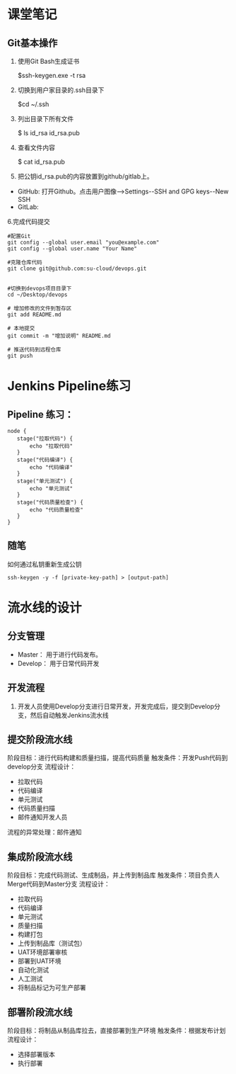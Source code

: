# 课堂笔记


## Git基本操作

1. 使用Git Bash生成证书

	$ssh-keygen.exe -t rsa

2. 切换到用户家目录的.ssh目录下

	$cd ~/.ssh

3. 列出目录下所有文件

	$ ls
	id_rsa  id_rsa.pub

4. 查看文件内容

	$ cat id_rsa.pub

5. 把公钥id_rsa.pub的内容放置到github/gitlab上。

- GitHub: 打开Github。点击用户图像-->Settings--SSH and GPG keys--New SSH
- GitLab: 
 

6.完成代码提交

	#配置Git
	git config --global user.email "you@example.com"
	git config --global user.name "Your Name"

	#克隆仓库代码
	git clone git@github.com:su-cloud/devops.git


	#切换到devops项目目录下
	cd ~/Desktop/devops
	
	# 增加修改的文件到暂存区
	git add README.md

	# 本地提交
	git commit -m "增加说明" README.md

	# 推送代码到远程仓库
	git push

# Jenkins Pipeline练习

## Pipeline 练习：

```	
node {
   stage("拉取代码") {
       echo "拉取代码"
   }
   stage("代码编译") {
       echo "代码编译"
   }
   stage("单元测试") {
       echo "单元测试"
   }
   stage("代码质量检查") {
       echo "代码质量检查"
   }
}
```

## 随笔

如何通过私钥重新生成公钥

	ssh-keygen -y -f [private-key-path] > [output-path]



# 流水线的设计

## 分支管理

- Master： 用于进行代码发布。
- Develop： 用于日常代码开发

## 开发流程

1. 开发人员使用Develop分支进行日常开发，开发完成后，提交到Develop分支，然后自动触发Jenkins流水线

## 提交阶段流水线

阶段目标：进行代码构建和质量扫描，提高代码质量
触发条件：开发Push代码到develop分支
流程设计：
- 拉取代码
- 代码编译
- 单元测试
- 代码质量扫描
- 邮件通知开发人员

流程的异常处理：邮件通知

## 集成阶段流水线

阶段目标：完成代码测试、生成制品，并上传到制品库
触发条件：项目负责人Merge代码到Master分支
流程设计：
- 拉取代码
- 代码编译
- 单元测试
- 质量扫描
- 构建打包
- 上传到制品库（测试包）
- UAT环境部署审核
- 部署到UAT环境
- 自动化测试
- 人工测试
- 将制品标记为可生产部署

## 部署阶段流水线

阶段目标：将制品从制品库拉去，直接部署到生产环境
触发条件：根据发布计划
流程设计：
- 选择部署版本
- 执行部署





